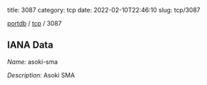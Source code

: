 title: 3087
category: tcp
date: 2022-02-10T22:46:10
slug: tcp/3087

[portdb](/) / [tcp](/category/tcp.html) / 3087


## IANA Data

_Name:_ asoki-sma

_Description:_ Asoki SMA

